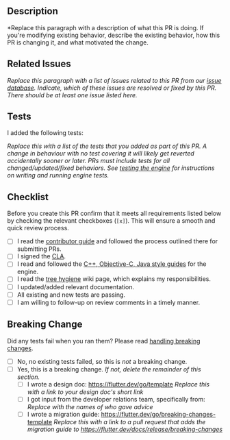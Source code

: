 ## Description

*Replace this paragraph with a description of what this PR is doing. If you're
modifying existing behavior, describe the existing behavior, how this PR is
changing it, and what motivated the change.

## Related Issues

*Replace this paragraph with a list of issues related to this PR from our [issue
database]. Indicate, which of these issues are resolved or fixed by this PR.
There should be at least one issue listed here.*

## Tests

I added the following tests:

*Replace this with a list of the tests that you added as part of this PR. A
change in behaviour with no test covering it will likely get reverted
accidentally sooner or later. PRs must include tests for all
changed/updated/fixed behaviors. See [testing the engine] for instructions on
writing and running engine tests.*

## Checklist

Before you create this PR confirm that it meets all requirements listed below by checking the relevant checkboxes (`[x]`). This will ensure a smooth and quick review process.

- [ ] I read the [contributor guide] and followed the process outlined there for submitting PRs.
- [ ] I signed the [CLA].
- [ ] I read and followed the [C++, Objective-C, Java style guides] for the engine.
- [ ] I read the [tree hygiene] wiki page, which explains my responsibilities.
- [ ] I updated/added relevant documentation.
- [ ] All existing and new tests are passing.
- [ ] I am willing to follow-up on review comments in a timely manner.

## Breaking Change

Did any tests fail when you ran them? Please read [handling breaking changes].

- [ ] No, no existing tests failed, so this is *not* a breaking change.
- [ ] Yes, this is a breaking change. *If not, delete the remainder of this section.*
   - [ ] I wrote a design doc: https://flutter.dev/go/template *Replace this with a link to your design doc's short link*
   - [ ] I got input from the developer relations team, specifically from: *Replace with the names of who gave advice*
   - [ ] I wrote a migration guide: https://flutter.dev/go/breaking-changes-template *Replace this with a link to a pull request that adds the migration guide to https://flutter.dev/docs/release/breaking-changes*

<!-- Links -->
[issue database]: https://github.com/flutter/flutter/issues
[contributor guide]: https://github.com/flutter/flutter/wiki/Tree-hygiene#overview
[testing the engine]: https://github.com/flutter/flutter/wiki/Testing-the-engine
[C++, Objective-C, Java style guides]: https://github.com/flutter/engine/blob/master/CONTRIBUTING.md#style
[CLA]: https://cla.developers.google.com/
[tree hygiene]: https://github.com/flutter/flutter/wiki/Tree-hygiene
[handling breaking changes]: https://github.com/flutter/flutter/wiki/Tree-hygiene#handling-breaking-changes
